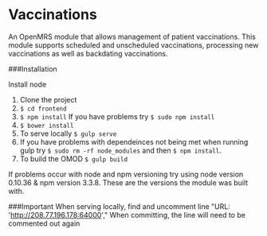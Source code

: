 # Vaccinations
An OpenMRS module that allows management of patient vaccinations.
This module supports scheduled and unscheduled vaccinations, processing new vaccinations as well as backdating vaccinations.

###Installation 
 
Install node  
1. Clone the project  
2. ```$ cd frontend```  
3. ```$ npm install``` If you have problems try  ```$ sudo npm install```  
4. ```$ bower install```  
5. To serve locally ```$ gulp serve```  
6. If you have problems with dependeinces not being met when running gulp try ```$ sudo rm -rf node_modules``` and then ```$ npm install```.  
7. To build the OMOD ```$ gulp build```  

If problems occur with node and npm versioning try using node version 0.10.36 & npm version 3.3.8. These are the versions the module was built with. 

###Important
When serving locally, find and uncomment line "URL: 'http://208.77.196.178:64000',"
When committing, the line will need to be commented out again 
